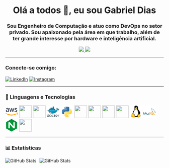 <h1 align="center">Olá a todos 👋, eu sou Gabriel Dias</h1>


<h3 align="center">Sou Engenheiro de Computação e atuo como DevOps no setor privado. Sou apaixonado pela área em que trabalho, além de ter grande interesse por hardware e inteligência artificial.</h3>

<p align="center">
  <a href="https://github.com/ohgabrieldias">
    <img src="https://img.shields.io/github/followers/ohgabrieldias?label=Follow&style=social" />
  </a>
  <a href="https://linkedin.com/in/gabriel-dias-7a92026b">
    <img src="https://img.shields.io/badge/LinkedIn-Gabriel%20Dias-blue?logo=linkedin&style=flat-square" />
  </a>
</p>

---

<h3 align="left">Conecte-se comigo:</h3>
<p align="left">
  <a href="https://linkedin.com/in/gabriel-dias-7a92026b" target="blank"><img align="center" src="https://raw.githubusercontent.com/rahuldkjain/github-profile-readme-generator/master/src/images/icons/Social/linked-in-alt.svg" alt="LinkedIn" height="30" width="40" /></a>
  <a href="https://instagram.com/oh.gabrieldias" target="blank"><img align="center" src="https://raw.githubusercontent.com/rahuldkjain/github-profile-readme-generator/master/src/images/icons/Social/instagram.svg" alt="Instagram" height="30" width="40" /></a>
</p>

---

### 🤖 Linguagens e Tecnologias
<p>
  <img src="https://raw.githubusercontent.com/devicons/devicon/master/icons/amazonwebservices/amazonwebservices-original-wordmark.svg" width="40" height="40"/>
  <img src="https://www.vectorlogo.zone/logos/google_cloud/google_cloud-icon.svg" width="40" height="40"/> <!-- GCP -->
  <img src="https://www.vectorlogo.zone/logos/gnu_bash/gnu_bash-icon.svg" width="40" height="40"/>
  <img src="https://raw.githubusercontent.com/devicons/devicon/master/icons/docker/docker-original-wordmark.svg" width="40" height="40"/>
  <img src="https://raw.githubusercontent.com/devicons/devicon/master/icons/python/python-original.svg" width="40" height="40"/>
  <img src="https://www.vectorlogo.zone/logos/git-scm/git-scm-icon.svg" width="40" height="40"/>
  <img src="https://www.vectorlogo.zone/logos/grafana/grafana-icon.svg" width="40" height="40"/>
  <img src="https://www.vectorlogo.zone/logos/jenkins/jenkins-icon.svg" width="40" height="40"/>
  <img src="https://www.vectorlogo.zone/logos/kubernetes/kubernetes-icon.svg" width="40" height="40"/>
  <img src="https://raw.githubusercontent.com/devicons/devicon/master/icons/linux/linux-original.svg" width="40" height="40"/>
  <img src="https://raw.githubusercontent.com/devicons/devicon/master/icons/mysql/mysql-original-wordmark.svg" width="40" height="40"/>
  <img src="https://raw.githubusercontent.com/devicons/devicon/master/icons/nginx/nginx-original.svg" width="40" height="40"/>
  <img src="https://www.vectorlogo.zone/logos/getpostman/getpostman-icon.svg" width="40" height="40"/>
</p>

---

### 📊 Estatísticas

<p>
  <img 
    align="left" 
    alt="GitHub Stats" 
    height="200" 
    style="padding-right: 10px;" 
    src="https://github-readme-stats.vercel.app/api?username=ohgabrieldias&show_icons=true&theme=tokyonight&include_all_commits=true&locale=pt-br" 
  />

<img 
      align="left" 
      alt="GitHub Stats" 
      height="200" 
      src="https://github-readme-stats.vercel.app/api/top-langs/?username=ohgabrieldias&theme=tokyonight&layout=compact&custom_title=Tecnologias&langs_count=9" 
  />

</p>

